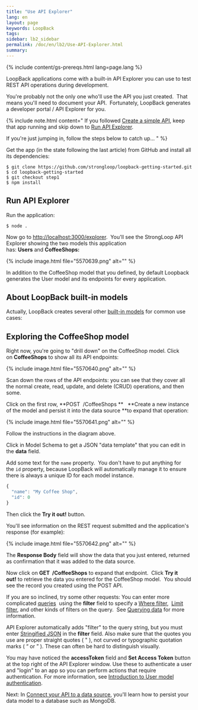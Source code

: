 ```yaml
---
title: "Use API Explorer"
lang: en
layout: page
keywords: LoopBack
tags:
sidebar: lb2_sidebar
permalink: /doc/en/lb2/Use-API-Explorer.html
summary:
---
```


{% include content/gs-prereqs.html lang=page.lang %}


LoopBack applications come with a built-in API Explorer you can use to test REST API operations during development.

You're probably not the only one who'll use the API you just created.  That means you'll need to document your API.  Fortunately, LoopBack generates a developer portal / API Explorer for you. 

{% include note.html content="
If you followed [Create a simple API](/doc/en/lb2/Create-a-simple-API.html), keep that app running and skip down to [Run API Explorer](#run-api-explorer).

If you're just jumping in, follow the steps below to catch up...
" %}

Get the app (in the state following the last article) from GitHub and install all its dependencies:

```
$ git clone https://github.com/strongloop/loopback-getting-started.git
$ cd loopback-getting-started
$ git checkout step1
$ npm install
```

## Run API Explorer

Run the application:

`$ node .`

Now go to [http://localhost:3000/explorer](http://localhost:3000/explorer).  You'll see the StrongLoop API Explorer showing the two models this application has: **Users** and **CoffeeShops:** 

{% include image.html file="5570639.png" alt="" %}

In addition to the CoffeeShop model that you defined, by default Loopback generates the User model and its endpoints for every application.  

## About LoopBack built-in models

Actually, LoopBack creates several other [built-in models](/doc/{{page.lang}}/lb2/Using-built-in-models) for common use cases:

## Exploring the CoffeeShop model

Right now, you're going to "drill down" on the CoffeeShop model. Click on **CoffeeShops** to show all its API endpoints:

{% include image.html file="5570640.png" alt="" %}

Scan down the rows of the API endpoints: you can see that they cover all the normal create, read, update, and delete (CRUD) operations, and then some.

Click on the first row, **POST  /CoffeeShops **   **Create a new instance of the model and persist it into the data source **to expand that operation:

{% include image.html file="5570641.png" alt="" %}  

Follow the instructions in the diagram above.

Click in Model Schema to get a JSON "data template" that you can edit in the **data** field.  

Add some text for the `name` property.  You don't have to put anything for the `id` property, because LoopBack will automatically manage it to ensure there is always a unique ID for each model instance.

```js
{
  "name": "My Coffee Shop",
  "id": 0
}
```

Then click the **Try it out!** button.

You'll see information on the REST request submitted and the application's response (for example):

{% include image.html file="5570642.png" alt="" %}

The **Response Body** field will show the data that you just entered, returned as confirmation that it was added to the data source.

Now click on **GET  /CoffeeShops** to expand that endpoint.  Click **Try it out!** to retrieve the data you entered for the CoffeeShop model.  You should see the record you created using the POST API.

If you are so inclined, try some other requests: You can enter more complicated [queries](/doc/{{page.lang}}/lb2/Querying-data) 
using the **filter** field to specify a [Where filter](/doc/{{page.lang}}/lb2/Where-filter), 
[Limit filter](/doc/{{page.lang}}/lb2/Limit-filter), and other kinds of filters on the query. 
See [Querying data](/doc/{{page.lang}}/lb2/Querying-data) for more information.

API Explorer automatically adds \"filter\" to the query string, but you must enter [Stringified JSON](/doc/{{page.lang}}/lb2/Querying-data#using-stringified-json-in-rest-queries) in the **filter** field. Also make sure that the quotes you use are proper straight quotes ( \" ), not curved or typographic quotation marks ( “ or ” ). These can often be hard to distinguish visually.

You may have noticed the **accessToken** field and **Set Access Token** button at the top right of the API Explorer window. Use these to authenticate a user and "login" to an app so you can perform actions that require authentication. For more information, see [Introduction to User model authentication](/doc/{{page.lang}}/lb2/Introduction-to-User-model-authentication).

Next: In [Connect your API to a data source](/doc/{{page.lang}}/lb2/Connect-your-API-to-a-data-source.html), you'll learn how to persist your data model to a database such as MongoDB.
